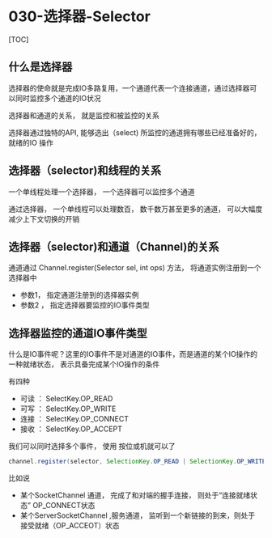 # 030-选择器-Selector

[TOC]

## 什么是选择器

选择器的使命就是完成IO多路复用，一个通道代表一个连接通道，通过选择器可以同时监控多个通道的IO状况

选择器和通道的关系， 就是监控和被监控的关系

选择器通过独特的API, 能够选出（select) 所监控的通道拥有哪些已经准备好的， 就绪的IO 操作

## 选择器（selector)和线程的关系

一个单线程处理一个选择器， 一个选择器可以监控多个通道

通过选择器， 一个单线程可以处理数百， 数千数万甚至更多的通道， 可以大幅度减少上下文切换的开销

## 选择器（selector)和通道（Channel)的关系

通道通过 Channel.register(Selector sel, int ops) 方法， 将通道实例注册到一个选择器中

- 参数1， 指定通道注册到的选择器实例
- 参数2 ， 指定选择器要监控的IO事件类型

## 选择器监控的通道IO事件类型

什么是IO事件呢？这里的IO事件不是对通道的IO事件，而是通道的某个IO操作的一种就绪状态， 表示具备完成某个IO操作的条件

有四种

- 可读 ： SelectKey.OP_READ
- 可写 ： SelectKey.OP_WRITE
- 连接 ： SelectKey.OP_CONNECT
- 接收 ： SelectKey.OP_ACCEPT

我们可以同时选择多个事件， 使用 按位或机就可以了

```java
channel.register(selector, SelectionKey.OP_READ | SelectionKey.OP_WRITE);
```

比如说

- 某个SocketChannel 通道， 完成了和对端的握手连接， 则处于“连接就绪状态” OP_CONNECT状态
- 某个ServerSocketChannel ,服务通道， 监听到一个新链接的到来，则处于 接受就绪（OP_ACCEOT）状态